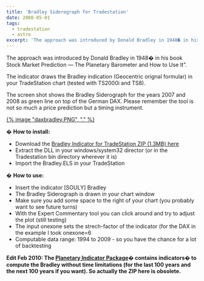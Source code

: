 ```yaml
---
title: 'Bradley Siderograph for Tradestation'
date: 2008-05-01
tags:
  - tradestation
  - astro
excerpt: 'The approach was introduced by Donald Bradley in 1948� in his book Stock Market Prediction — The Planetary Barometer and How to Use It”.'
---
```


<p>The approach was introduced by Donald Bradley in 1948� in his book Stock Market Prediction — The Planetary Barometer and How to Use It”.</p>
<p>The indicator draws the Bradley indication (Geocentric orignal formular) in your TradeStation chart (tested with TS2000i and TS8).</p>
<p>The screen shot shows the Bradley Siderograph for the years 2007 and 2008 as green line on top of the German DAX. Please remember the tool is not so much a price prediction but a timing instrument.</p>
<p><a href="/wp-content/uploads/2008/05/daxbradley.PNG" title="Bradley Siderograph for 2007 and 2008 applied to the DAX">{% image "daxbradley.PNG", "." %}</a></p>
<p>� <strong>How to install:</strong></p>
<ul>
<li>Download the <a href="/wp-content/uploads/2008/05/bradley080510.zip" title="Bradley Indicator for TradeStation 20080510">Bradley Indicator for TradeStation ZIP (1.3MB) here</a></li>
<li>Extract the DLL in your windows/system32 director (or in the Tradestation bin directory wherever it is)</li>
<li>Import the Bradley.ELS in your TradeStation</li>
</ul>
<p>� <strong>How to use:</strong></p>
<ul>
<li>Insert the indicator [SOULY] Bradley </li>
<li>The Bradley Siderograph is drawn in your chart window</li>
<li>Make sure you add some space to the right of your chart (you probably want to see future turns)</li>
<li>With the Expert Commentary tool you can click around and try to adjust the plot (still testing)</li>
<li>The input onexone sets the strech-factor of the indicator (for the DAX in the example I took onexone=6</li>
<li>Computable data range: 1994 to 2009 - so you have the chance for a lot of backtesting</li>
</ul>
<p><strong>Edit Feb 2010: The </strong><a href="/archives/category/planetaryindicators/"><strong>Planetary Indicator Package</strong></a><strong>� contains indicators� to compute the Bradley without time limitations (for the last 100 years and the next 100 years if you want). So actually the ZIP here is obsolete.</strong></p>
